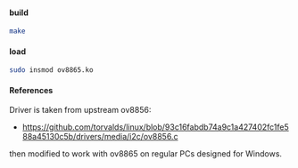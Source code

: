 #### build

```bash
make
```

#### load

```bash
sudo insmod ov8865.ko
```

#### References

Driver is taken from upstream ov8856:
- https://github.com/torvalds/linux/blob/93c16fabdb74a9c1a427402fc1fe588a45130c5b/drivers/media/i2c/ov8856.c

then modified to work with ov8865 on regular PCs designed for Windows.
